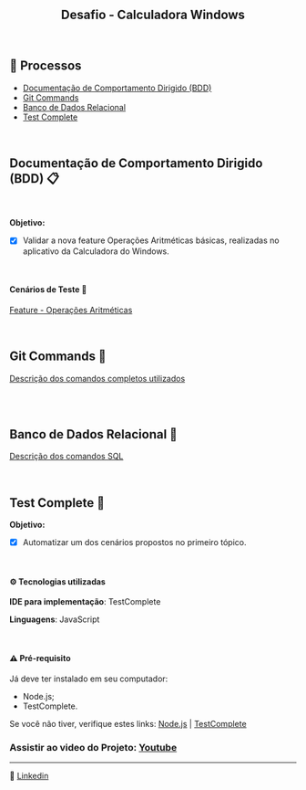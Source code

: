 <h2 align="center"> Desafio - Calculadora Windows </h2>

<br>

##  🧭 Processos

- [ Documentação de Comportamento Dirigido (BDD) ](#documentação-de-comportamento-dirigido)
- [ Git Commands ](#git-commands)
- [ Banco de Dados Relacional ](#banco-de-dados-relacional)
- [ Test Complete ](#teste-complete)

<br>


## Documentação de Comportamento Dirigido (BDD) 📋

<br>

**Objetivo:** 

- [x] Validar a nova feature Operações Aritméticas básicas, realizadas no aplicativo da Calculadora do Windows.

<br>

#### Cenários de Teste 📝
[Feature - Operações Aritméticas](https://www.notion.so/292639512626410883aefdfef26c80fb?v=b3c38e3709ba4ed68bbbc1749f9af52b&pvs=4)


<br>

## Git Commands 📍

[Descrição dos comandos completos utilizados](https://www.notion.so/292639512626410883aefdfef26c80fb?v=b3c38e3709ba4ed68bbbc1749f9af52b&pvs=4)

<br>

<br>

## Banco de Dados Relacional 🎲

[Descrição dos comandos SQL](https://www.notion.so/292639512626410883aefdfef26c80fb?v=b3c38e3709ba4ed68bbbc1749f9af52b&pvs=4)

<br>

## Test Complete 🤖

**Objetivo:** 

- [x] Automatizar um dos cenários propostos no primeiro tópico. 

<br>

#### ⚙️ Tecnologias utilizadas

**IDE para implementação**: TestComplete

**Linguagens**: JavaScript

<br>

 #### ⚠️ Pré-requisito

Já deve ter instalado em seu computador:
- Node.js;
- TestComplete.


Se você não tiver, verifique estes links: [Node.js](https://nodejs.org/en/) | [TestComplete](https://filehonor.com/testcomplete/)


### Assistir ao video do Projeto: [Youtube]()
	
 ------
	
:speech_balloon: [Linkedin](https://www.linkedin.com/in/camilalnmoura/)

